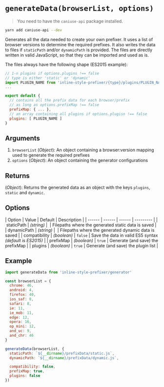 # `generateData(browserList, options)`

> You need to have the `caniuse-api` package installed.

```sh
yarn add caniuse-api --dev
```

Generates all the data needed to create your own prefixer. It uses a list of browser versions to determine the required prefixes. It also writes the data to files if `staticPath` and/or `dynamicPath` is provided. The files are directly written in valid JavaScript, so that they can be imported and used as is.

The files always have the following shape (ES2015 example):
```javascript
// 1-n plugins if options.plugins !== false
// type is either 'static' or 'dynamic'
import PLUGIN_NAME from 'inline-style-prefixer/{type}/plugins/PLUGIN_NAME'
...

export default {
  // contains all the prefix data for each browser/prefix
  // as long as options.prefixMap !== false
  prefixMap: { ... },
  // an array containing all plugins if options.plugisn !== false
  plugins: [ PLUGIN_NAME ]
}
```

## Arguments
1. `browserList` (*Object*): An object containing a browser:version mapping used to generate the required prefixes
2. `options` (*Object*): An object containing the generator configurations

## Returns
(*Object*): Returns the generated data as an object with the keys `plugins`, `static` and `dynamic`.

## Options
| Option | Value  | Default | Description |
| ------ | ------ | ------  |  ---------  |
| staticPath  | *(string)* |  | Filepaths where the generated static data is saved |
| dynamicPath  | *(string)* |  | Filepaths where the generated dynamic data is saved |
| compatibility  | *(boolean)* | `false` | Save the data in valid ES5 syntax *(default is ES2015)* |
| prefixMap  | *(boolean)* | `true` | Generate (and save) the prefixMap |
| plugins  | *(boolean)* | `true`  | Generate (and save) the plugin list |


## Example
```javascript
import generateData from 'inline-style-prefixer/generator'

const browserList = {
  chrome: 46,
  android: 4,
  firefox: 40,
  ios_saf: 8,
  safari: 8,
  ie: 11,
  ie_mob: 11,
  edge: 12,
  opera: 16,
  op_mini: 12,
  and_uc: 9,
  and_chr: 46
}

generateData(browserList, {
  staticPath: `${__dirname}/prefixData/static.js`,
  dynamicPath: `${__dirname}/prefixData/dynamic.js`,

  compatibility: false,
  prefixMap: true,
  plugins: false
})
```
